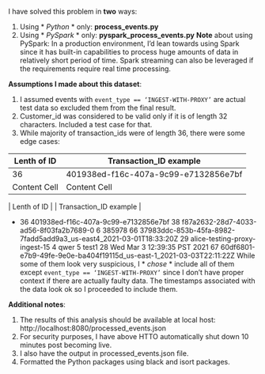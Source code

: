 I have solved this problem in **two** ways:
1. Using * *Python* * only: **process_events.py**
2. Using * *PySpark* * only: **pyspark_process_events.py**
**Note** about using PySpark: In a production environment, I’d lean towards using Spark since it has built-in capabilities to process huge amounts of data in relatively short period of time. Spark streaming can also be leveraged if the requirements require real time processing.

**Assumptions I made about this dataset**:
1. I assumed events with `event_type == ‘INGEST-WITH-PROXY’` are actual test data so excluded them from the final result.
2. Customer_id was considered to be valid only if it is of length 32 characters. Included a test case for that.
3. While majority of transaction_ids were of length 36, there were some edge cases:

| Lenth of ID   | Transaction_ID example |
| ------------- | ------------- |
| 36            | 401938ed-f16c-407a-9c99-e7132856e7bf  |
| Content Cell  | Content Cell  |

| Lenth of ID |	 	| Transaction_ID example |
   - 36 				    401938ed-f16c-407a-9c99-e7132856e7bf
  38 				    f87a2632-28d7-4033-ad56-8f03fa2b7689-0
  6 				    385978
  66 				    37983ddc-853b-45fa-8982-7fadd5add9a3_us-east4_2021-03-01T18:33:20Z
  29 				    alice-testing-proxy-ingest-15
  4 				    qwer
  5 				    test1
  28				    Wed Mar  3 12:39:35 PST 2021
  67 				    60df6801-e7b9-49fe-9e0e-ba404f19115d_us-east-1_2021-03-03T22:11:22Z
While some of them look very suspicious, I * *chose* * include all of them except `event_type == ‘INGEST-WITH-PROXY’` since I don’t have proper context if there are actually faulty data. The timestamps associated with the data look ok so I proceeded to include them.

**Additional notes**:
1. The results of this analysis should be available at local host: http://localhost:8080/processed_events.json 
2. For security purposes, I have above HTTO automatically shut down 10 minutes post becoming live.
3. I also have the output in processed_events.json file. 
4. Formatted the Python packages using black and isort packages.
